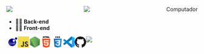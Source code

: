 
<p align="right"><img src="https://raw.githubusercontent.com/MicaelliMedeiros/micaellimedeiros/master/image/computer-illustration.png" min-width="200px" max-width="200px" width="300px" align="right" alt="Computador"></p>
<p align="left">
<img src="https://github-readme-stats.vercel.app/api?username=fcsacolinha&show_icons=true&theme=dracula&count_private=true&border_radius=10&custom_title=fcsacolinha GitHub Stats">
</p>

- 👨‍💻 **Back-end**
- 👨‍💻 **Front-end**

<img align="left" alt="Lua" width="30px" src="https://github.com/github/explore/blob/main/topics/lua/lua.png" />
<img align="left" alt="JavaScript" width="30px" src="https://raw.githubusercontent.com/github/explore/master/topics/javascript/javascript.png" />
<img align="left" alt="Node.js" width="30px" src="https://raw.githubusercontent.com/github/explore/master/topics/nodejs/nodejs.png" />
<img align="left" alt="HTML5" width="30px" src="https://raw.githubusercontent.com/github/explore/master/topics/html/html.png" />
<img align="left" alt="CSS3" width="30px" src="https://raw.githubusercontent.com/github/explore/master/topics/css/css.png" />
<img align="left" alt="Visual Studio Code" width="30px" src="https://raw.githubusercontent.com/github/explore/master/topics/visual-studio-code/visual-studio-code.png" />
<img align="left" alt="GitHub" width="30px" src="https://raw.githubusercontent.com/github/explore/master/topics/github/github.png" />

<p>
    <a href="https://discord.com/users/959520217195741224">
    <img src="https://img.shields.io/badge/Discord-7289DA?style=for-the-badge&logo=discord&logoColor=white">
</p>
